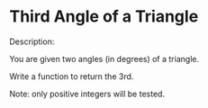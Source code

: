 # Third Angle of a Triangle
Description:

You are given two angles (in degrees) of a triangle.

Write a function to return the 3rd.

Note: only positive integers will be tested.